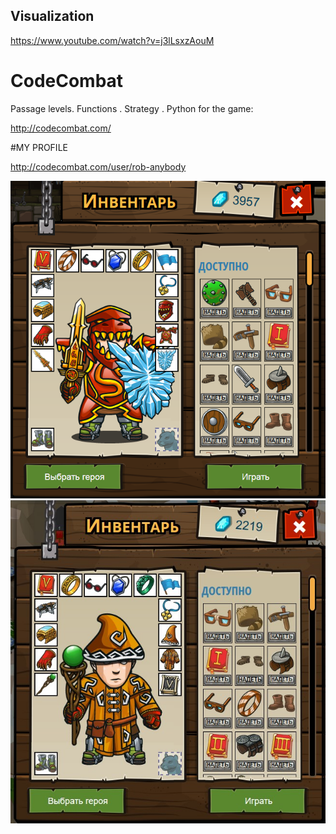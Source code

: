 ## Visualization

https://www.youtube.com/watch?v=j3lLsxzAouM

# CodeCombat
Passage levels. Functions . Strategy . Python for the game:

http://codecombat.com/

#MY PROFILE

http://codecombat.com/user/rob-anybody

![Hero Picture](knight.png?raw=true "Hero Picture")
![Hero Picture](wizard.jpg?raw=true "Hero Picture")

